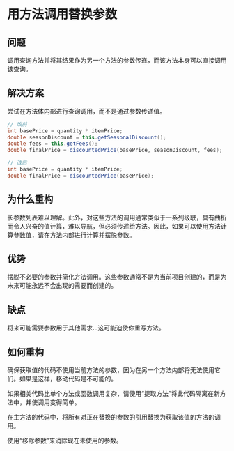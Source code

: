 # 用方法调用替换参数

## 问题

调用查询方法并将其结果作为另一个方法的参数传递，而该方法本身可以直接调用该查询。

## 解决方案

尝试在方法体内部进行查询调用，而不是通过参数传递值。

```java
// 改前
int basePrice = quantity * itemPrice;
double seasonDiscount = this.getSeasonalDiscount();
double fees = this.getFees();
double finalPrice = discountedPrice(basePrice, seasonDiscount, fees);

// 改后
int basePrice = quantity * itemPrice;
double finalPrice = discountedPrice(basePrice);
```

## 为什么重构

长参数列表难以理解。此外，对这些方法的调用通常类似于一系列级联，具有曲折而令人兴奋的值计算，难以导航，但必须传递给方法。因此，如果可以使用方法计算参数值，请在方法内部进行计算并摆脱参数。

## 优势

摆脱不必要的参数并简化方法调用。这些参数通常不是为当前项目创建的，而是为未来可能永远不会出现的需要而创建的。

## 缺点

将来可能需要参数用于其他需求...这可能迫使你重写方法。

## 如何重构

确保获取值的代码不使用当前方法的参数，因为在另一个方法内部将无法使用它们。如果是这样，移动代码是不可能的。

如果相关代码比单个方法或函数调用复杂，请使用“提取方法”将此代码隔离在新方法中，并使调用变得简单。

在主方法的代码中，将所有对正在替换的参数的引用替换为获取该值的方法的调用。

使用“移除参数”来消除现在未使用的参数。